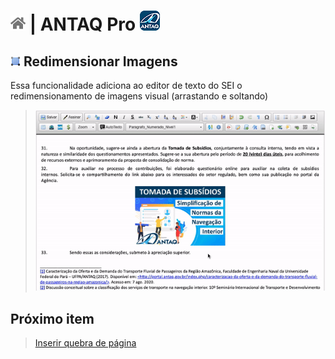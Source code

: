 # [![Home](../img/home.png)](../) |  ANTAQ Pro ![Icone](../img/icon-32.png)

## ![ANTAQ Pro Redimensionar Imagens](../img/icon-redimensionaimg.png) Redimensionar Imagens

Essa funcionalidade adiciona ao editor de texto do SEI o redimensionamento de imagens visual (arrastando e soltando)

> ![Tela Estilo de Tabelas](../img/tela-redimensionaimg.gif) 

## Próximo item

> [Inserir quebra de página](./QUEBRAPAGINA.md)
